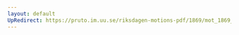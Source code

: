 ```yaml
---
layout: default
UpRedirect: https://pruto.im.uu.se/riksdagen-motions-pdf/1869/mot_1869__ak__202.pdf
---
```

